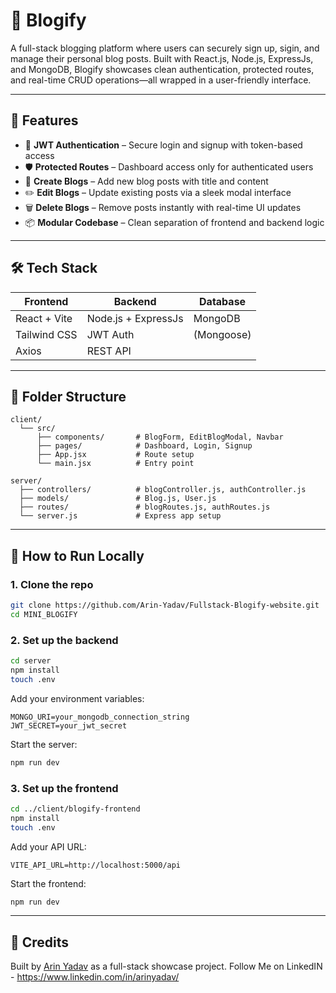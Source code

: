 # 📝 Blogify

A full-stack blogging platform where users can securely sign up, sigin, and manage their personal blog posts. Built with React.js, Node.js, ExpressJs, and MongoDB, Blogify showcases clean authentication, protected routes, and real-time CRUD operations—all wrapped in a user-friendly interface.

---

## 🚀 Features

- 🔐 **JWT Authentication** – Secure login and signup with token-based access
- 🛡️ **Protected Routes** – Dashboard access only for authenticated users
- 📝 **Create Blogs** – Add new blog posts with title and content
- ✏️ **Edit Blogs** – Update existing posts via a sleek modal interface
- 🗑️ **Delete Blogs** – Remove posts instantly with real-time UI updates
- 📦 **Modular Codebase** – Clean separation of frontend and backend logic

---

## 🛠️ Tech Stack

| Frontend       | Backend             | Database      |
|----------------|---------------------|---------------|
| React + Vite   | Node.js + ExpressJs | MongoDB       |
| Tailwind CSS   | JWT Auth            | (Mongoose)    |
| Axios          | REST API            |               |

---

## 📁 Folder Structure

```
client/
  └── src/
      ├── components/       # BlogForm, EditBlogModal, Navbar
      ├── pages/            # Dashboard, Login, Signup
      ├── App.jsx           # Route setup
      └── main.jsx          # Entry point

server/
  ├── controllers/          # blogController.js, authController.js
  ├── models/               # Blog.js, User.js
  ├── routes/               # blogRoutes.js, authRoutes.js
  └── server.js             # Express app setup
```

---

## 🧪 How to Run Locally

### 1. Clone the repo

```bash
git clone https://github.com/Arin-Yadav/Fullstack-Blogify-website.git
cd MINI_BLOGIFY
```

### 2. Set up the backend

```bash
cd server
npm install
touch .env
```

Add your environment variables:

```
MONGO_URI=your_mongodb_connection_string
JWT_SECRET=your_jwt_secret
```

Start the server:

```bash
npm run dev
```

### 3. Set up the frontend

```bash
cd ../client/blogify-frontend
npm install
touch .env
```

Add your API URL:

```
VITE_API_URL=http://localhost:5000/api
```

Start the frontend:

```bash
npm run dev
```
---


## 🙌 Credits

Built by [Arin Yadav](https://github.com/Arin-Yadav) as a full-stack showcase project.
Follow Me on LinkedIN - https://www.linkedin.com/in/arinyadav/